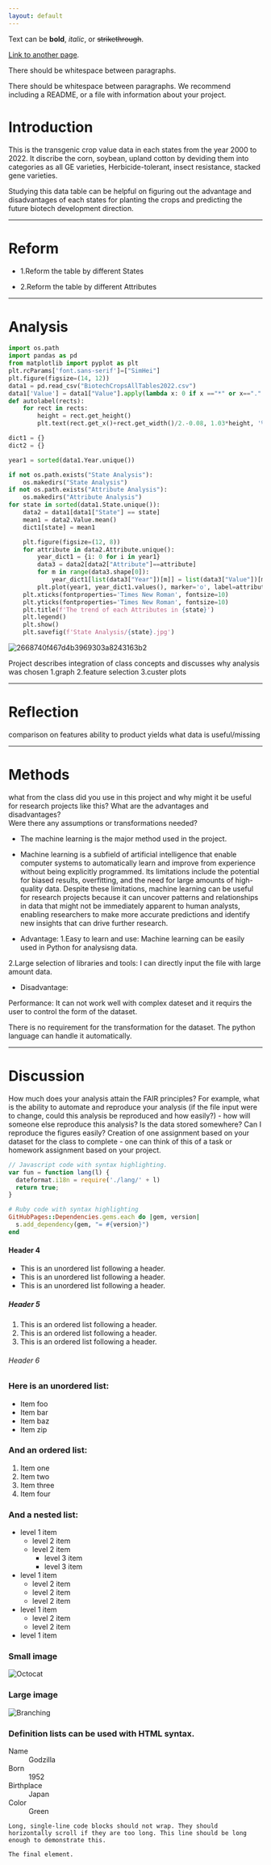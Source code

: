 ```yaml
---
layout: default
---
```


Text can be **bold**, _italic_, or ~~strikethrough~~.

[Link to another page](./another-page.html).

There should be whitespace between paragraphs.

There should be whitespace between paragraphs. We recommend including a README, or a file with information about your project.

# Introduction

  This is the transgenic crop value data in each states from the year 2000 to 2022. It discribe the corn, soybean, upland cotton by deviding them into categories as all GE varieties, Herbicide-tolerant, insect resistance, stacked gene varieties.
  
  Studying this data table can be helpful on figuring out the advantage and disadvantages of each states for planting the crops and predicting the future biotech development direction.

* * *
# Reform
*   1.Reform the table by different States

*   2.Reform the table by different Attributes

* * *

# Analysis

```python
import os.path
import pandas as pd
from matplotlib import pyplot as plt
plt.rcParams['font.sans-serif']=["SimHei"]
plt.figure(figsize=(14, 12))
data1 = pd.read_csv("BiotechCropsAllTables2022.csv")
data1['Value'] = data1["Value"].apply(lambda x: 0 if x =="*" or x=="." else int(x))
def autolabel(rects):
    for rect in rects:
        height = rect.get_height()
        plt.text(rect.get_x()+rect.get_width()/2.-0.08, 1.03*height, '%s' % int(height), size=10, family="Times new roman")

dict1 = {}
dict2 = {}

year1 = sorted(data1.Year.unique())

if not os.path.exists("State Analysis"):
    os.makedirs("State Analysis")
if not os.path.exists("Attribute Analysis"):
    os.makedirs("Attribute Analysis")
for state in sorted(data1.State.unique()):
    data2 = data1[data1["State"] == state]
    mean1 = data2.Value.mean()
    dict1[state] = mean1

    plt.figure(figsize=(12, 8))
    for attribute in data2.Attribute.unique():
        year_dict1 = {i: 0 for i in year1}
        data3 = data2[data2["Attribute"]==attribute]
        for m in range(data3.shape[0]):
            year_dict1[list(data3["Year"])[m]] = list(data3["Value"])[m]
        plt.plot(year1, year_dict1.values(), marker='o', label=attribute.replace('percent','percent\n'))
    plt.xticks(fontproperties='Times New Roman', fontsize=10)
    plt.yticks(fontproperties='Times New Roman', fontsize=10)
    plt.title(f'The trend of each Attributes in {state}')
    plt.legend()
    plt.show()
    plt.savefig(f'State Analysis/{state}.jpg')

```
![2668740f467d4b3969303a8243163b2](https://user-images.githubusercontent.com/130382954/235253790-972935ec-ec02-43f1-b4fc-f1e46bba21cd.png)

Project describes integration of class concepts and discusses why analysis was chosen
1.graph
2.feature selection
3.custer plots
* * *
# Reflection 
comparison on features
ability to product yields
what data is useful/missing
* * *

# Methods
what from the class did you use in this project and why might it be useful for research projects like this?
What are the advantages and disadvantages?  
Were there any assumptions or transformations needed? 

*   The machine learning is the major method used in the project.

*   Machine learning is a subfield of artificial intelligence that  enable computer systems to automatically learn and improve from experience without being explicitly programmed. Its limitations include the potential for biased results, overfitting, and the need for large amounts of high-quality data. Despite these limitations, machine learning can be useful for research projects because it can uncover patterns and relationships in data that might not be immediately apparent to human analysts, enabling researchers to make more accurate predictions and identify new insights that can drive further research.

*   Advantage:
1.Easy to learn and use: Machine learning can be easily used in Python for analysisng data.

2.Large selection of libraries and tools: I can directly input the file with large amount data.

*   Disadvantage:

Performance: It can not work well with complex dateset and it requirs the user to control the form of the dataset.

There is no requirement for the transformation for the dataset. The python language can handle  it automatically.
* * *

# Discussion
How much does your analysis attain the FAIR principles? For example, what is the ability to automate and reproduce your analysis (if the file input were to change, could this analysis be reproduced and how easily?)  - how will someone else reproduce this analysis?  Is the data stored somewhere?  Can I reproduce the figures easily?
Creation of one assignment based on your dataset for the class to complete - one can think of this of a task or homework assignment based on your project.


```js
// Javascript code with syntax highlighting.
var fun = function lang(l) {
  dateformat.i18n = require('./lang/' + l)
  return true;
}
```

```ruby
# Ruby code with syntax highlighting
GitHubPages::Dependencies.gems.each do |gem, version|
  s.add_dependency(gem, "= #{version}")
end
```

#### Header 4

*   This is an unordered list following a header.
*   This is an unordered list following a header.
*   This is an unordered list following a header.

##### Header 5

1.  This is an ordered list following a header.
2.  This is an ordered list following a header.
3.  This is an ordered list following a header.

###### Header 6


### Here is an unordered list:

*   Item foo
*   Item bar
*   Item baz
*   Item zip

### And an ordered list:

1.  Item one
1.  Item two
1.  Item three
1.  Item four

### And a nested list:

- level 1 item
  - level 2 item
  - level 2 item
    - level 3 item
    - level 3 item
- level 1 item
  - level 2 item
  - level 2 item
  - level 2 item
- level 1 item
  - level 2 item
  - level 2 item
- level 1 item

### Small image

![Octocat](https://github.githubassets.com/images/icons/emoji/octocat.png)

### Large image

![Branching](https://guides.github.com/activities/hello-world/branching.png)



### Definition lists can be used with HTML syntax.

<dl>
<dt>Name</dt>
<dd>Godzilla</dd>
<dt>Born</dt>
<dd>1952</dd>
<dt>Birthplace</dt>
<dd>Japan</dd>
<dt>Color</dt>
<dd>Green</dd>
</dl>

```
Long, single-line code blocks should not wrap. They should horizontally scroll if they are too long. This line should be long enough to demonstrate this.
```

```
The final element.
```
